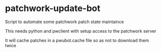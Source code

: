 # patchwork-update-bot
Script to automate some patchwork patch state maintaince

This needs python and pwclient with setup access to the patchwork server

It will cache patches in a pwubot.cache file so as not to download them twice
